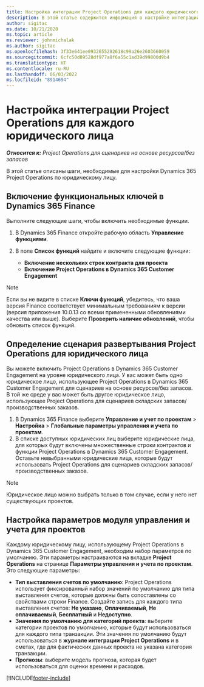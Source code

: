 ```yaml
---
title: Настройка интеграции Project Operations для каждого юридического лица
description: В этой статье содержится информация о настройке интеграции по юридическому лицу в Project Operations.
author: sigitac
ms.date: 10/21/2020
ms.topic: article
ms.reviewer: johnmichalak
ms.author: sigitac
ms.openlocfilehash: 3f33e641ee0932655282618c99a26e2603660059
ms.sourcegitcommit: 6cfc50d89528df977a8f6a55c1ad39d99800d9b4
ms.translationtype: HT
ms.contentlocale: ru-RU
ms.lasthandoff: 06/03/2022
ms.locfileid: "8914694"
---
```

# <a name="configure-project-operations-integration-per-legal-entity"></a>Настройка интеграции Project Operations для каждого юридического лица 

_**Относится к:** Project Operations для сценариев на основе ресурсов/без запасов_

В этой статье описаны шаги, необходимые для настройки Dynamics 365 Project Operations по юридическому лицу.

## <a name="enable-feature-keys-in-dynamics-365-finance"></a>Включение функциональных ключей в Dynamics 365 Finance

Выполните следующие шаги, чтобы включить необходимые функции.

1. В Dynamics 365 Finance откройте рабочую область **Управление функциями**.
2. В поле **Список функций** найдите и включите следующие функции:
  
    - **Включение нескольких строк контракта для проекта**
    - **Включение Project Operations в Dynamics 365 Customer Engagement**

> [!NOTE]
> Если вы не видите в списке **Ключи функций**, убедитесь, что ваша версия Finance соответствует минимальным требованиям к версии (версия приложения 10.0.13 со всеми примененными обновлениями качества или выше). Выберите **Проверить наличие обновлений**, чтобы обновить список функций.

## <a name="define-the-project-operations-deployment-scenario-for-a-legal-entity"></a>Определение сценария развертывания Project Operations для юридического лица

Вы можете включить Project Operations в Dynamics 365 Customer Engagement на уровне юридического лица. У вас может быть одно юридическое лицо, использующее Project Operations в Dynamics 365 Customer Engagement для сценариев на основе ресурсов/без запасов. В той же среде у вас может быть другое юридическое лицо, использующее Project Operations для сценариев складских запасов/производственных заказов.

1. В Dynamics 365 Finance выберите **Управление и учет по проектам** > **Настройка** > **Глобальные параметры управления и учета по проектам**.
2. В списке доступных юридических лиц выберите юридические лица, для которых будут включены множественные строки контрактов и функции Project Operations в Dynamics 365 Customer Engagement. Оставьте невыбранными юридические лица, которые будут использовать Project Operations для сценариев складских запасов/производственных заказов.

> [!NOTE]
> Юридическое лицо можно выбрать только в том случае, если у него нет существующих проектов.

## <a name="configure-project-management-and-accounting-parameters"></a>Настройка параметров модуля управления и учета для проектов

Каждому юридическому лицу, использующему Project Operations в Dynamics 365 Customer Engagement, необходим набор параметров по умолчанию. Эти параметры настраиваются на вкладке **Project Operations** на странице **Параметры управления и учета по проектам**. Это следующие параметры:

  - **Тип выставления счетов по умолчанию**: Project Operations использует фиксированный набор значений по умолчанию для типа выставления счетов, которые должны быть сопоставлены со свойствами строки Finance. Создайте запись для каждого типа выставления счетов: **Не указано**, **Оплачиваемый**, **Не оплачиваемый**, **Бесплатный** и **Недоступно**.
  - **Значения по умолчанию для категорий проекта**: выберите категории проектов по умолчанию, которые будут использоваться для каждого типа транзакции. Эти значения по умолчанию будут использоваться в **журнале интеграции Project Operations** и в сметах, где для фактических данных проекта не указана категория транзакции.
  - **Прогнозы**: выберите модель прогноза, которая будет использоваться для оценки времени и расходов.


[!INCLUDE[footer-include](../includes/footer-banner.md)]